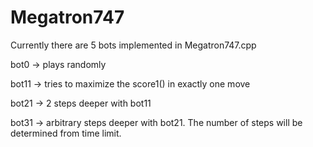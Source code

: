 # Megatron747

Currently there are 5 bots implemented in Megatron747.cpp

bot0 -> plays randomly

bot11 -> tries to maximize the score1() in exactly one move

bot21 -> 2 steps deeper with bot11

bot31 -> arbitrary steps deeper with bot21. The number of steps will be determined from time limit.
